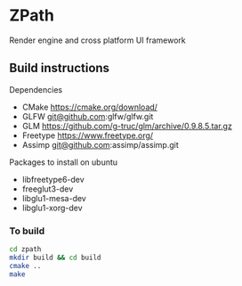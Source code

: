 # ZPath
Render engine and cross platform UI framework 

## Build instructions

Dependencies

* CMake https://cmake.org/download/
* GLFW git@github.com:glfw/glfw.git 
* GLM https://github.com/g-truc/glm/archive/0.9.8.5.tar.gz 
* Freetype https://www.freetype.org/ 
* Assimp git@github.com:assimp/assimp.git

Packages to install on ubuntu

* libfreetype6-dev
* freeglut3-dev
* libglu1-mesa-dev
* libglu1-xorg-dev

### To build

```bash
cd zpath 
mkdir build && cd build
cmake ..
make
```
